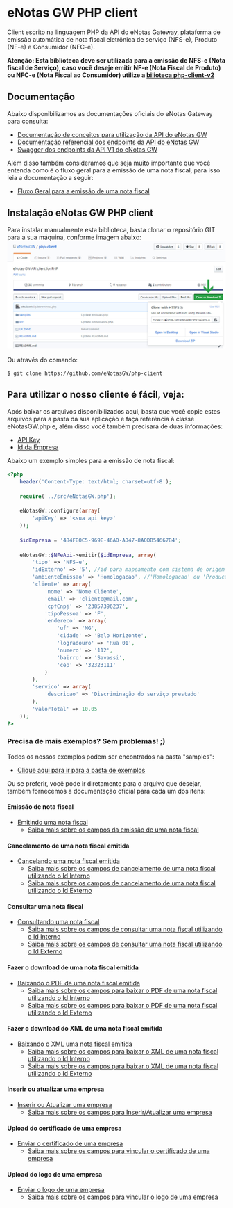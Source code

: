 # eNotas GW PHP client

Client escrito na linguagem PHP da API do eNotas Gateway, plataforma de emissâo automática de nota fiscal eletrônica de serviço (NFS-e), Produto (NF-e) e Consumidor (NFC-e).

**Atenção: Esta biblioteca deve ser utilizada para a emissão de NFS-e (Nota fiscal de Serviço), caso você deseje emitir NF-e (Nota Fiscal de Produto) ou NFC-e (Nota Fiscal ao Consumidor) utilize a [bilioteca php-client-v2](https://github.com/eNotasGW/php-client-v2)**

## Documentação

Abaixo disponibilizamos as documentações oficiais do eNotas Gateway para consulta:
* [Documentação de conceitos para utilização da API do eNotas GW](https://docs.enotasgw.com.br/docs)
* [Documentação referencial dos endpoints da API do eNotas GW](https://docs.enotasgw.com.br/v1/reference)
* [Swagger dos endpoints da API V1 do eNotas GW](http://app.enotasgw.com.br/docs)

Além disso também consideramos que seja muito importante que você entenda como é o fluxo geral para a emissão de uma nota fiscal, para isso leia a documentação a seguir:
* [Fluxo Geral para a emissão de uma nota fiscal](https://docs.enotasgw.com.br/docs/fluxo-geral)

## Instalação eNotas GW PHP client

Para instalar manualmente esta biblioteca, basta clonar o repositório GIT para a sua máquina, conforme imagem abaixo:
![Clonando um repositório Github](https://raw.githubusercontent.com/eNotasGW/images-repository/master/php-client/clonando-repositorio.jpg)

Ou através do comando:

	$ git clone https://github.com/eNotasGW/php-client


## Para utilizar o nosso cliente é fácil, veja:

Após baixar os arquivos disponibilizados aqui, basta que você copie estes arquivos para a pasta da sua aplicação e faça referência à classe eNotasGW.php e, além disso você também precisará de duas informações:

* [API Key](https://docs.enotasgw.com.br/v1/docs/como-obter-a-sua-api-key)
* [Id da Empresa](https://docs.enotasgw.com.br/v1/docs/como-obter-o-id-da-empresa)



Abaixo um exemplo simples para a emissão de nota fiscal:
```php
<?php
	header('Content-Type: text/html; charset=utf-8');	
	
	require('../src/eNotasGW.php');
	
	eNotasGW::configure(array(
		'apiKey' => '<sua api key>'
	));
	
	$idEmpresa = '484FB0C5-969E-46AD-A047-8A0DB54667B4';

	eNotasGW::$NFeApi->emitir($idEmpresa, array(
		'tipo' => 'NFS-e',
		'idExterno' => '5', //id para mapeamento com sistema de origem (opcional)
		'ambienteEmissao' => 'Homologacao', //'Homologacao' ou 'Producao'
		'cliente' => array(
			'nome' => 'Nome Cliente',
			'email' => 'cliente@mail.com',
			'cpfCnpj' => '23857396237',
			'tipoPessoa' => 'F',
			'endereco' => array(
				'uf' => 'MG', 
				'cidade' => 'Belo Horizonte',
				'logradouro' => 'Rua 01',
				'numero' => '112',
				'bairro' => 'Savassi',
				'cep' => '32323111'
			)
		),
		'servico' => array(
			'descricao' => 'Discriminação do serviço prestado'
		),
		'valorTotal' => 10.05
	));
?>
```

### Precisa de mais exemplos? Sem problemas! ;)

Todos os nossos exemplos podem ser encontrados na pasta "samples":
* [Clique aqui para ir para a pasta de exemplos](samples/)

Ou se preferir, você pode ir diretamente para o arquivo que desejar, também fornecemos a documentação oficial para cada um dos itens:

#### Emissão de nota fiscal
- [Emitindo uma nota fiscal](samples/emissao.php)
	- [Saiba mais sobre os campos da emissão de uma nota fiscal](https://docs.enotasgw.com.br/v1/reference#emissao-de-nota-fiscal)
	
#### Cancelamento de uma nota fiscal emitida
- [Cancelando uma nota fiscal emitida](samples/cancelamento.php)
	- [Saiba mais sobre os campos de cancelamento de uma nota fiscal utilizando o Id Interno](https://docs.enotasgw.com.br/v1/reference#cancelar-nota-fiscal)
	- [Saiba mais sobre os campos de cancelamento de uma nota fiscal utilizando o Id Externo](https://docs.enotasgw.com.br/v1/reference#cancelar-nota-fiscal)
	
#### Consultar uma nota fiscal
- [Consultando uma nota fiscal](samples/consulta.php)
	- [Saiba mais sobre os campos de consultar uma nota fiscal utilizando o Id Interno](https://docs.enotasgw.com.br/v1/reference#empresasempresaidnfesnfeid)
	- [Saiba mais sobre os campos de consultar uma nota fiscal utilizando o Id Externo](https://docs.enotasgw.com.br/v1/reference#consultar-nota-fiscal-por-id-externo-identificador-externo)
	
#### Fazer o download de uma nota fiscal emitida
- [Baixando o PDF de uma nota fiscal emitida](samples/downloadPdf.php)
	- [Saiba mais sobre os campos para baixar o PDF de uma nota fiscal utilizando o Id Interno](https://docs.enotasgw.com.br/v1/reference#download-do-pdf)
	- [Saiba mais sobre os campos para baixar o PDF de uma nota fiscal utilizando o Id Externo](https://docs.enotasgw.com.br/v1/reference#download-do-pdf-por-idexterno)
	
#### Fazer o download do XML de uma nota fiscal emitida
- [Baixando o XML uma nota fiscal emitida](samples/downloadXml.php)
	- [Saiba mais sobre os campos para baixar o XML de uma nota fiscal utilizando o Id Interno](https://docs.enotasgw.com.br/v1/reference#download-do-xml-da-nota-fiscal)
	- [Saiba mais sobre os campos para baixar o XML de uma nota fiscal utilizando o Id Externo](https://docs.enotasgw.com.br/v1/reference#download-do-xml-por-id-externo)

#### Inserir ou atualizar uma empresa
- [Inserir ou Atualizar uma empresa](samples/inserirAtualizarEmpresa.php)
	- [Saiba mais sobre os campos para Inserir/Atualizar uma empresa](https://docs.enotasgw.com.br/v1/reference#incluir-empresa)
	
#### Upload do certificado de uma empresa
- [Enviar o certificado de uma empresa](samples/uploadCertificadoEmpresa.php)
	- [Saiba mais sobre os campos para vincular o certificado de uma empresa](https://docs.enotasgw.com.br/v1/reference#vincular-certificado-empresa)
	
#### Upload do logo de uma empresa
- [Enviar o logo de uma empresa](samples/uploadLogoEmpresa.php)
	- [Saiba mais sobre os campos para vincular o logo de uma empresa](https://docs.enotasgw.com.br/v1/reference#vincular-logotipo)
